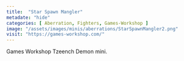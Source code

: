 ```yaml
---
title:  "Star Spawn Mangler"
metadate: "hide"
categories: [ Aberration, Fighters, Games-Workshop ]
image: "/assets/images/minis/aberrations/StarSpawnMangler2.png"
visit: "https://games-workshop.com/"
---
```

Games Workshop Tzeench Demon mini.